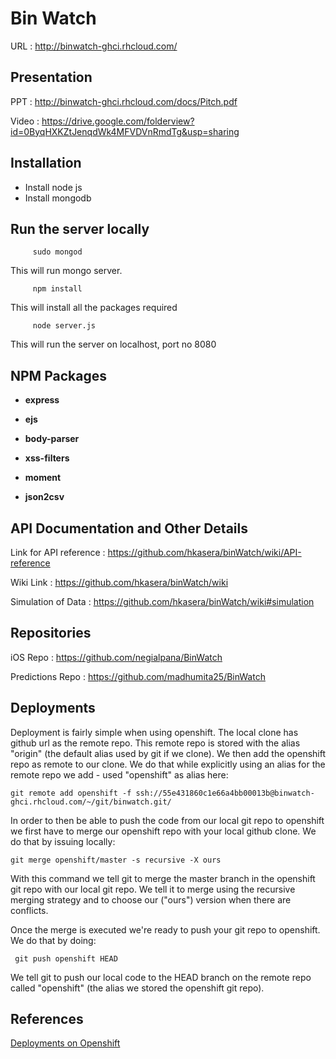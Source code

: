 # Bin Watch

URL : http://binwatch-ghci.rhcloud.com/

## Presentation

PPT   : http://binwatch-ghci.rhcloud.com/docs/Pitch.pdf

Video : https://drive.google.com/folderview?id=0ByqHXKZtJenqdWk4MFVDVnRmdTg&usp=sharing

## Installation

* Install node js
* Install mongodb

## Run the server locally

         sudo mongod
   This will run mongo server.
         
         npm install
   This will install all the packages required

         node server.js
   This will run the server on localhost, port no 8080
   
         
## NPM Packages
       
  * **express**  
        
  * **ejs**
        
  * **body-parser**
        
  * **xss-filters**
  
  * **moment** 
  
  * **json2csv** 
  

## API Documentation and Other Details

Link for API reference : https://github.com/hkasera/binWatch/wiki/API-reference

Wiki Link : https://github.com/hkasera/binWatch/wiki

Simulation of Data :  https://github.com/hkasera/binWatch/wiki#simulation

## Repositories

iOS Repo : https://github.com/negialpana/BinWatch

Predictions Repo : https://github.com/madhumita25/BinWatch

## Deployments

Deployment is fairly simple when using openshift.
The local clone has github url as the remote repo. This remote repo is stored with the alias "origin" (the default alias used by git if we clone). We then add the openshift repo as remote to our clone. We do that while explicitly using an alias for the remote repo we add - used "openshift" as alias here:

    git remote add openshift -f ssh://55e431860c1e66a4bb00013b@binwatch-ghci.rhcloud.com/~/git/binwatch.git/

In order to then be able to push the code from our local git repo to openshift we first have to merge our openshift repo with your local github clone. We do that by issuing locally:

    git merge openshift/master -s recursive -X ours

With this command we tell git to merge the master branch in the openshift git repo with our local git repo. We tell it to merge using the recursive merging strategy and to choose our ("ours") version when there are conflicts.

Once the merge is executed we're ready to push your git repo to openshift. We do that by doing:

     git push openshift HEAD

We tell git to push our local code to the HEAD branch on the remote repo called "openshift" (the alias we stored the openshift git repo).


## References 

[Deployments on Openshift](https://developers.openshift.com/en/managing-deployments.html)
